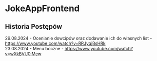 # JokeAppFrontend

## Historia Postępów
29.08.2024 - Ocenianie dowcipów oraz dodawanie ich do własnych list - https://www.youtube.com/watch?v=RRJyqjBsHRk <br>
23.08.2024 - Menu boczne - https://www.youtube.com/watch?v=wXkBVU0iMew <br>
